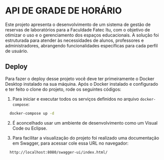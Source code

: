 # API DE GRADE DE HORÁRIO

Este projeto apresenta o desenvolvimento de um sistema de gestão de reservas de laboratórios para a Faculdade Fatec Itu, com o objetivo de otimizar o uso e o gerenciamento dos espaços educacionais. A solução foi estruturada para atender às necessidades de alunos, professores e administradores, abrangendo funcionalidades específicas para cada perfil de usuário.


## Deploy

Para fazer o deploy desse projeto você deve ter primeiramente o Docker Desktop instalado na sua máquina. Após o Docker instalado e configurado e ter feito o clone do projeto, rode os seguintes códigos:

1. Para iniciar e executar todos os serviços definidos no arquivo ```docker-compose```:
```bash
  docker-compose up -d
```
2. É aconcelhado usar um ambiente de desenvolvimento como um Visual Code ou Eclipse.

3. Para facilitar a visualização do projeto foi realizado uma documentação em Swagger, para acessar cole essa URL no navegador:

```http
  http://localhost:8080/swagger-ui/index.html/
```

